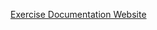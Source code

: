 [Exercise Documentation Website](https://jderobot.github.io/RoboticsAcademy/exercises/Drones/follow_turtlebot)
